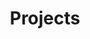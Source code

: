 ---
title:  Projects # will be overwritten by SEO.title below
description:
permalink: /projects/index.html
date:
layout: page
body_class:
eleventyExcludeFromCollections: true
eleventyNavigation:
  key: main
  title:  # as it will appear in the nav
  order:  # order to display in the nav
seo:
  title: Projects # overrides 'title' above on both Page and META
  description:
  image:
---